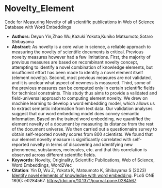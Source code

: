 # Novelty_Element

Code for Measuring Novelty of all scientific publications in Web of Science Database with Word Embeddings 

- **Authors**: Deyun Yin,Zhao Wu,Kazuki Yokota,Kuniko Matsumoto,Sotaro Shibayama
- **Abstract**: As novelty is a core value in science, a reliable approach to measuring the novelty of scientific documents is critical. Previous novelty measures however had a few limitations. First, the majority of previous measures are based on recombinant novelty concept, attempting to identify a novel combination of knowledge elements, but insufficient effort has been made to identify a novel element itself (element novelty). Second, most previous measures are not validated, and it is unclear what aspect of newness is measured. Third, some of the previous measures can be computed only in certain scientific fields for technical constraints. This study thus aims to provide a validated and field-universal approach to computing element novelty. We drew on machine learning to develop a word embedding model, which allows us to extract semantic information from text data. Our validation analyses suggest that our word embedding model does convey semantic information. Based on the trained word embedding, we quantified the element novelty of a document by measuring its distance from the rest of the document universe. We then carried out a questionnaire survey to obtain self-reported novelty scores from 800 scientists. We found that our element novelty measure is significantly correlated with self-reported novelty in terms of discovering and identifying new phenomena, substances, molecules, etc. and that this correlation is observed across different scientific fields.
- **Keywords**: Novelty, Originality, Scientific Publications, Web of Science, Word Embeddings, Word2Vec
- **Citation**: Yin D, Wu Z, Yokota K, Matsumoto K, Shibayama S (2023) [Identify novel elements of knowledge with word embedding](https://journals.plos.org/plosone/article?id=10.1371/journal.pone.0284567). PLoS ONE 18(6): e0284567. https://doi.org/10.1371/journal.pone.0284567
